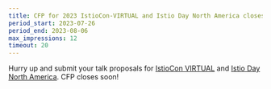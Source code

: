 ```yaml
---
title: CFP for 2023 IstioCon-VIRTUAL and Istio Day North America closes soon!
period_start: 2023-07-26
period_end: 2023-08-06
max_impressions: 12
timeout: 20
---
```


Hurry up and submit your talk proposals for [IstioCon VIRTUAL](https://events.linuxfoundation.org/istiocon/) and [Istio Day North America](https://sessionize.com/kccnc-na-co-located-23). CFP closes soon!
